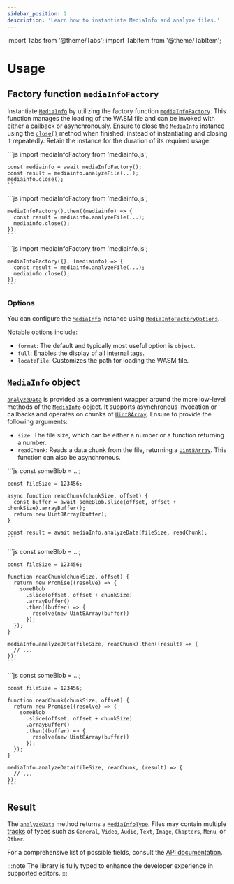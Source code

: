 ```yaml
---
sidebar_position: 2
description: 'Learn how to instantiate MediaInfo and analyze files.'
---
```


import Tabs from '@theme/Tabs';
import TabItem from '@theme/TabItem';

# Usage

## Factory function `mediaInfoFactory`

Instantiate [`MediaInfo`][MediaInfo] by utilizing the factory function
[`mediaInfoFactory`][mediaInfoFactory]. This function manages the loading of the WASM file and can
be invoked with either a callback or asynchronously. Ensure to close the [`MediaInfo`][MediaInfo]
instance using the [`close()`][close] method when finished, instead of instantiating and closing it
repeatedly. Retain the instance for the duration of its required usage.

<Tabs groupId="call-method">
  <TabItem value="async" label="Async" default>
    ```js
    import mediaInfoFactory from 'mediainfo.js';

    const mediainfo = await mediaInfoFactory();
    const result = mediainfo.analyzeFile(...);
    mediainfo.close();
    ```
  </TabItem>
  <TabItem value="promise" label="Promise">
    ```js
    import mediaInfoFactory from 'mediainfo.js';

    mediaInfoFactory().then((mediainfo) => {
      const result = mediainfo.analyzeFile(...);
      mediainfo.close();
    });
    ```
  </TabItem>
  <TabItem value="callback" label="Callback">
    ```js
    import mediaInfoFactory from 'mediainfo.js';

    mediaInfoFactory({}, (mediainfo) => {
      const result = mediainfo.analyzeFile(...);
      mediainfo.close();
    });
    ```
  </TabItem>
</Tabs>

### Options

You can configure the [`MediaInfo`][MediaInfo] instance using
[`MediaInfoFactoryOptions`][MediaInfoFactoryOptions].

Notable options include:

- `format`: The default and typically most useful option is `object`.
- `full`: Enables the display of all internal tags.
- `locateFile`: Customizes the path for loading the WASM file.

## `MediaInfo` object

[`analyzeData`][analyzeData] is provided as a convenient wrapper around the more low-level methods
of the [`MediaInfo`][MediaInfo] object. It supports asynchronous invocation or callbacks and
operates on chunks of [`Uint8Array`][Uint8Array]. Ensure to provide the following arguments:

- `size`: The file size, which can be either a number or a function returning a number.
- `readChunk`: Reads a data chunk from the file, returning a [`Uint8Array`][Uint8Array]. This
  function can also be asynchronous.

<Tabs groupId="call-method">
  <TabItem value="async" label="Async" default>
    ```js
    const someBlob = ...;

    const fileSize = 123456;

    async function readChunk(chunkSize, offset) {
      const buffer = await someBlob.slice(offset, offset + chunkSize).arrayBuffer();
      return new Uint8Array(buffer);
    }

    const result = await mediaInfo.analyzeData(fileSize, readChunk);
    ```
  </TabItem>
  <TabItem value="promise" label="Promise">
    ```js
    const someBlob = ...;

    const fileSize = 123456;

    function readChunk(chunkSize, offset) {
      return new Promise((resolve) => {
        someBlob
          .slice(offset, offset + chunkSize)
          .arrayBuffer()
          .then((buffer) => {
            resolve(new Uint8Array(buffer))
          });
      });
    }

    mediaInfo.analyzeData(fileSize, readChunk).then((result) => {
      // ...
    });
    ```
  </TabItem>
  <TabItem value="callback" label="Callback">
    ```js
    const someBlob = ...;

    const fileSize = 123456;

    function readChunk(chunkSize, offset) {
      return new Promise((resolve) => {
        someBlob
          .slice(offset, offset + chunkSize)
          .arrayBuffer()
          .then((buffer) => {
            resolve(new Uint8Array(buffer))
          });
      });
    }

    mediaInfo.analyzeData(fileSize, readChunk, (result) => {
      // ...
    });
    ```
  </TabItem>
</Tabs>

## Result

The [`analyzeData`][analyzeData] method returns a [`MediaInfoType`][MediaInfoType]. Files may
contain multiple [tracks][TrackType] of types such as `General`, `Video`, `Audio`, `Text`, `Image`,
`Chapters`, `Menu`, or `Other`.

For a comprehensive list of possible fields, consult the [API documentation][TrackType].

:::note
The library is fully typed to enhance the developer experience in supported editors.
:::

  [MediaInfo]: /api/class/MediaInfo
  [mediaInfoFactory]: /api/function/mediaInfoFactory
  [close]: /api/class/MediaInfo#close
  [MediaInfoFactoryOptions]: /api/interface/MediaInfoFactoryOptions
  [analyzeData]: /api/class/MediaInfo#analyzeData
  [MediaInfoType]: /api/interface/MediaInfoType
  [TrackType]: /api/interface/TrackType
  [Uint8Array]: https://developer.mozilla.org/docs/Web/JavaScript/Reference/Global_Objects/Uint8Array
